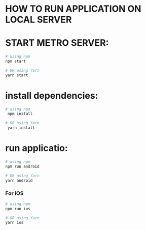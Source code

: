 # HOW TO RUN APPLICATION ON LOCAL SERVER

# START METRO SERVER:

```bash
# using npm
npm start

# OR using Yarn
yarn start
```

# install dependencies:

```bash
# using npm
 npm install

# OR using Yarn
 yarn install
```

# run applicatio:

```bash
# using npm
npm run android

# OR using Yarn
yarn android
```

### For iOS

```bash
# using npm
npm run ios

# OR using Yarn
yarn ios
```
